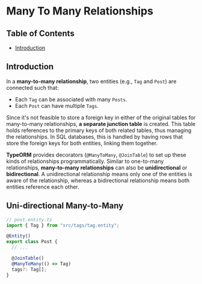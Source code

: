 # Many To Many Relationships

## Table of Contents

- [Introduction](#introduction)

## Introduction

In a **many-to-many relationship**, two entities (e.g., `Tag` and `Post`) are connected such that:

- Each `Tag` can be associated with many `Posts`.
- Each `Post` can have multiple `Tags`.

Since it's not feasible to store a foreign key in either of the original tables for many-to-many relationships, **a separate junction table** is created. This table holds references to the primary keys of both related tables, thus managing the relationships. In SQL databases, this is handled by having rows that store the foreign keys for both entities, linking them together.

**TypeORM** provides decorators (`@ManyToMany`, `@JoinTable`) to set up these kinds of relationships programmatically. Similar to one-to-many relationships, **many-to-many relationships** can also be **unidirectional** or **bidirectional**. A unidirectional relationship means only one of the entities is aware of the relationship, whereas a bidirectional relationship means both entities reference each other.

## Uni-directional Many-to-Many

```ts
// post.entity.ts
import { Tag } from "src/tags/tag.entity";

@Entity()
export class Post {
  // ...

  @JoinTable()
  @ManyToMany(() => Tag)
  tags?: Tag[];
}
```
